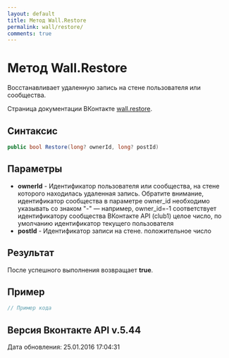 ```yaml
---
layout: default
title: Метод Wall.Restore
permalink: wall/restore/
comments: true
---
```

# Метод Wall.Restore
Восстанавливает удаленную запись на стене пользователя или сообщества.

Страница документации ВКонтакте [wall.restore](https://vk.com/dev/wall.restore).
## Синтаксис
``` csharp
public bool Restore(long? ownerId, long? postId)
```

## Параметры
+ **ownerId** - Идентификатор пользователя или сообщества, на стене которого находилась удаленная запись. Обратите внимание, идентификатор сообщества в параметре owner_id необходимо указывать со знаком "-" — например, owner_id=-1 соответствует идентификатору сообщества ВКонтакте API (club1)  целое число, по умолчанию идентификатор текущего пользователя
+ **postId** - Идентификатор записи на стене. положительное число

## Результат
После успешного выполнения возвращает **true**.

## Пример
``` csharp
// Пример кода
```

## Версия Вконтакте API v.5.44
Дата обновления: 25.01.2016 17:04:31
